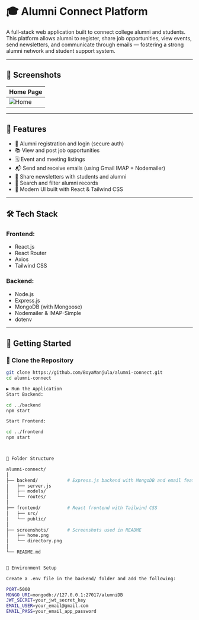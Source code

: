 # 🎓 Alumni Connect Platform

A full-stack web application built to connect college alumni and students. This platform allows alumni to register, share job opportunities, view events, send newsletters, and communicate through emails — fostering a strong alumni network and student support system.

---

## 📸 Screenshots


| Home Page |
|-----------|
| ![Home](./screenshots/home.png) |


---

## 🔧 Features

- 👤 Alumni registration and login (secure auth)
- 📚 View and post job opportunities
- 🗓️ Event and meeting listings
- 📬 Send and receive emails (using Gmail IMAP + Nodemailer)
- 📖 Share newsletters with students and alumni
- 🔎 Search and filter alumni records
- 🎨 Modern UI built with React & Tailwind CSS

---

## 🛠️ Tech Stack

### Frontend:
- React.js
- React Router
- Axios
- Tailwind CSS

### Backend:
- Node.js
- Express.js
- MongoDB (with Mongoose)
- Nodemailer & IMAP-Simple
- dotenv

---

## 🚀 Getting Started

### 🔽 Clone the Repository

```bash
git clone https://github.com/BoyaManjula/alumni-connect.git
cd alumni-connect

▶️ Run the Application
Start Backend:

cd ../backend
npm start

Start Frontend:

cd ../frontend
npm start



📁 Folder Structure

alumni-connect/
│
├── backend/           # Express.js backend with MongoDB and email features
│   ├── server.js
│   ├── models/
│   └── routes/
│
├── frontend/          # React frontend with Tailwind CSS
│   ├── src/
│   └── public/
│
├── screenshots/       # Screenshots used in README
│   ├── home.png
│   └── directory.png
│
└── README.md


🔐 Environment Setup

Create a .env file in the backend/ folder and add the following:

PORT=5000
MONGO_URI=mongodb://127.0.0.1:27017/alumniDB
JWT_SECRET=your_jwt_secret_key
EMAIL_USER=your_email@gmail.com
EMAIL_PASS=your_email_app_password
